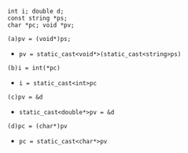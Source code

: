 ```
int i; double d; 
const string *ps; 
char *pc; void *pv;
```

`(a)pv = (void*)ps;`
- `pv = static_cast<void*>(static_cast<string>ps)`

`(b)i = int(*pc)`
- `i = static_cast<int>pc`

`(c)pv = &d`
- `static_cast<double*>pv = &d`

`(d)pc = (char*)pv`
- `pc = static_cast<char*>pv`


